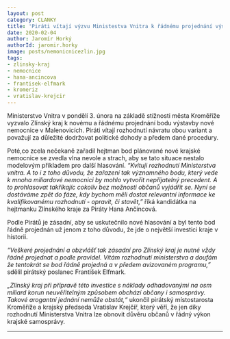 ```yaml
---
layout: post
category: CLANKY
title: 'Piráti vítají výzvu Ministestva Vnitra k řádnému projednání výstavby nové nemocnice'
date: 2020-02-04
author: Jaromír Horký
authorId: jaromir.horky
image: posts/nemonicnicezlin.jpg
tags: 
- zlinsky-kraj 
- nemocnice 
- hana-ancincova 
- frantisek-elfmark 
- kromeriz 
- vratislav-krejcir
---
```

Ministerstvo Vnitra v pondělí 3. února na základě stížnosti města Kroměříže vyzvalo Zlínský kraj k novému a řádnému projednání bodu výstavby nové nemocnice v Malenovicích. Piráti vítají rozhodnutí návratu obou variant a považují za důležité dodržovat politické dohody a předem dané procedury.

Poté,co zcela nečekaně zařadil hejtman bod plánované nové krajské nemocnice se zvedla vlna nevole a strach, aby se tato situace nestalo modelovým příkladem pro další hlasování.
*“Kvituji rozhodnutí Ministerstva vnitra. A to i z toho důvodu, že zařazení tak významného bodu, který vede k mnoha miliardové nemocnici by mohlo vytvořit  nepřijatelný precedent. A to prohlasovat takříkajíc cokoliv bez možnosti občanů vyjádřit se. Nyní se dostáváme zpět do fáze, kdy bychom měli dostat relevantní informace ke kvalifikovanému rozhodnutí - opravit, či stavět,”* říká kandidátka na hejtmanku Zlínského kraje za Piráty Hana Ančincová.

Podle Pirátů je zásadní, aby se uskutečnilo nové hlasování a byl tento bod řádně projednán už jenom z toho důvodu, že jde o největší investici kraje v historii.

*“Veškeré projednání a obzvlášť tak zásadní pro Zlínský kraj je nutné vždy řádně projednat a podle pravidel. Vítám rozhodnutí ministerstva a doufám že tentokrát se bod řádně projedná a v předem avizovaném programu,”* sdělil pirátský poslanec František Elfmark.

*„Zlínský kraj při přípravě této investice s náklady odhadovanými na osm miliard korun neuvěřitelným způsobem obchází občany i samosprávy. Takové arogantní jednání nemůže obstát,“* ukončil pirátský místostarosta Kroměříže a krajský předseda Vratislav Krejčíř, který věří, že jen díky rozhodnutí Ministerstva Vnitra lze obnovit důvěru občanů v řádný výkon krajské samosprávy.

---
